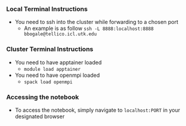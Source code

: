 ### Local Terminal Instructions
- You need to ssh into the cluster while forwarding to a chosen port
  - An example is as follow `ssh -L 8888:localhost:8888 bbogale@tellico.icl.utk.edu`

### Cluster Terminal Instructions
- You need to have apptainer loaded
  - `module load apptainer`
- You need to have openmpi loaded
  - `spack load openmpi`

### Accessing the notebook
- To access the notebook, simply navigate to `localhost:PORT` in your designated browser
